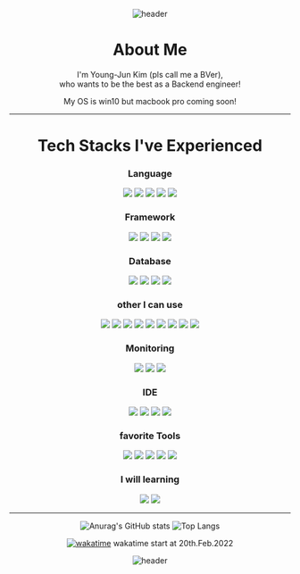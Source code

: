 <div align="center">

![header](https://capsule-render.vercel.app/api?type=soft&color=ffffff&height=200&section=header&text=I%20am%20coding%20BVer&fontSize=30&fontColor=888888)

# About Me
I'm Young-Jun Kim (pls call me a BVer), <br>
who wants to be the best as a Backend engineer!<br>

My OS is win10 but macbook pro coming soon!

<hr>

# Tech Stacks I've Experienced
### Language<br>
<img src="https://img.shields.io/badge/Java-007396?style=flat&logo=java&logoColor=ffffff"/>
<img src="https://img.shields.io/badge/Python-3776AB?style=flat&logo=python&logoColor=ffffff"/>
<img src="https://img.shields.io/badge/HTML5-E34F26?style=flat&logo=html5&logoColor=ffffff"/>
<img src="https://img.shields.io/badge/CSS3-1572B6?style=flat&logo=css3&logoColor=ffffff"/>
<img src="https://img.shields.io/badge/JavaScript-F7DF1E?style=flat&logo=javascript&logoColor=ffffff"/>
<br>

### Framework<br>
<img src="https://img.shields.io/badge/Django-092E20?style=flat&logo=django&logoColor=ffffff"/>
<img src="https://img.shields.io/badge/Flask-000000?style=flat&logo=flask&logoColor=ffffff"/>
<img src="https://img.shields.io/badge/Spring-6DB33F?style=flat&logo=spring&logoColor=ffffff"/>
<img src="https://img.shields.io/badge/Spring Boot-6DB33F?style=flat&logo=springboot&logoColor=ffffff"/>
<br>

### Database<br>
<img src="https://img.shields.io/badge/Oracle-F80000?style=flat&logo=oracle&logoColor=ffffff"/>
<img src="https://img.shields.io/badge/MySQL-4479A1?style=flat&logo=mysql&logoColor=ffffff"/>
<img src="https://img.shields.io/badge/PostgreSQL-4169E1?style=flat&logo=postgresql&logoColor=ffffff"/>
<img src="https://img.shields.io/badge/MongoDB-47A248?style=flat&logo=mongodb&logoColor=ffffff"/>
<br>

### other I can use<br>
<img src="https://img.shields.io/badge/RabbitMQ-FF6600?style=flat&logo=rabbitmq&logoColor=ffffff"/>
<img src="https://img.shields.io/badge/Celery-37814A?style=flat&logo=celery&logoColor=ffffff"/>
<img src="https://img.shields.io/badge/Redis-DC382D?style=flat&logo=redis&logoColor=ffffff"/>
<img src="https://img.shields.io/badge/NGINX-009639?style=flat&logo=nginx&logoColor=ffffff"/>
<img src="https://img.shields.io/badge/Gunicorn-499848?style=flat&logo=gunicorn&logoColor=ffffff"/>
<img src="https://img.shields.io/badge/Docker-2496ED?style=flat&logo=docker&logoColor=ffffff"/>
<img src="https://img.shields.io/badge/AWS-232F3E?style=flat&logo=amazonaws&logoColor=ffffff"/>
<img src="https://img.shields.io/badge/Github Actions-2088FF?style=flat&logo=githubactions&logoColor=ffffff"/>
<img src="https://img.shields.io/badge/Selenium-43B02A?style=flat&logo=selenium&logoColor=ffffff"/>
<br>

### Monitoring<br>
<img src="https://img.shields.io/badge/Grafana-F46800?style=flat&logo=grafana&logoColor=ffffff"/>
<img src="https://img.shields.io/badge/Prometheus-E6522C?style=flat&logo=prometheus&logoColor=ffffff"/>
<img src="https://img.shields.io/badge/cAdvisor-34E0A1?style=flat&logo=&logoColor=ffffff"/>
<br>

### IDE<br>
<img src="https://img.shields.io/badge/IntelliJ IDEA-000000?style=flat&logo=intellijidea&logoColor=ffffff"/>
<img src="https://img.shields.io/badge/IntelliJ IDEA-000000?style=flat&logo=intellijidea&logoColor=ffffff"/>
<img src="https://img.shields.io/badge/PyCharm-000000?style=flat&logo=pycharm&logoColor=ffffff"/>
<img src="https://img.shields.io/badge/Jupyter-F37626?style=flat&logo=jupyter&logoColor=ffffff"/>
<br>

### favorite Tools<br>
<img src="https://img.shields.io/badge/Notion-000000?style=flat&logo=notion&logoColor=ffffff"/>
<img src="https://img.shields.io/badge/GitKraken-179287?style=flat&logo=gitkraken&logoColor=ffffff"/>
<img src="https://img.shields.io/badge/Postman-FF6C37?style=flat&logo=postman&logoColor=ffffff"/>
<img src="https://img.shields.io/badge/Swagger-85EA2D?style=flat&logo=swagger&logoColor=ffffff"/>
<img src="https://img.shields.io/badge/Slack-4A154B?style=flat&logo=slack&logoColor=ffffff"/>
<br>

### I will learning<br>
<img src="https://img.shields.io/badge/Gradle-02303A?style=flat&logo=gradle&logoColor=ffffff"/>
<img src="https://img.shields.io/badge/Kotlin-7F52FF?style=flat&logo=kotlin&logoColor=ffffff"/>
<hr>

![Anurag's GitHub stats](https://github-readme-stats.vercel.app/api?username=0BVer&show_icons=true&theme=calm)
![Top Langs](https://github-readme-stats.vercel.app/api/top-langs/?username=0BVer&layout=compact&theme=calm)

[![wakatime](https://wakatime.com/badge/user/300bb770-13ef-4b34-9910-601d00003d7d.svg)](https://wakatime.com/@300bb770-13ef-4b34-9910-601d00003d7d)
wakatime start at 20th.Feb.2022

![header](https://capsule-render.vercel.app/api?type=soft&color=ffffff&height=100&section=header&text=Thanks%20for%20your%20interest!&fontSize=30&fontColor=888888)

</div>
